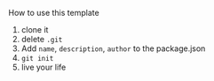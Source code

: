 How to use this template

1. clone it
2. delete `.git`
3. Add `name`, `description`, `author` to the package.json
4. `git init`
5. live your life
